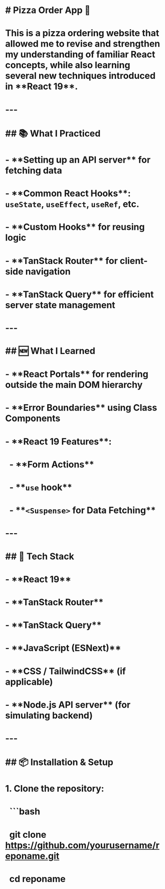 # \# Pizza Order App 🍕

# 

# This is a pizza ordering website that allowed me to revise and strengthen my understanding of familiar React concepts, while also learning several new techniques introduced in \*\*React 19\*\*.

# 

# ---

# 

# \## 📚 What I Practiced

# \- \*\*Setting up an API server\*\* for fetching data

# \- \*\*Common React Hooks\*\*: `useState`, `useEffect`, `useRef`, etc.

# \- \*\*Custom Hooks\*\* for reusing logic

# \- \*\*TanStack Router\*\* for client-side navigation

# \- \*\*TanStack Query\*\* for efficient server state management

# 

# ---

# 

# \## 🆕 What I Learned

# \- \*\*React Portals\*\* for rendering outside the main DOM hierarchy

# \- \*\*Error Boundaries\*\* using Class Components

# \- \*\*React 19 Features\*\*:

# &nbsp; - \*\*Form Actions\*\*

# &nbsp; - \*\*`use` hook\*\*

# &nbsp; - \*\*`<Suspense>` for Data Fetching\*\*

# 

# ---

# 

# \## 🚀 Tech Stack

# \- \*\*React 19\*\*

# \- \*\*TanStack Router\*\*

# \- \*\*TanStack Query\*\*

# \- \*\*JavaScript (ESNext)\*\*

# \- \*\*CSS / TailwindCSS\*\* (if applicable)

# \- \*\*Node.js API server\*\* (for simulating backend)

# 

# ---

# 

# \## 📦 Installation \& Setup

# 1\. Clone the repository:

# &nbsp;  ```bash

# &nbsp;  git clone https://github.com/yourusername/reponame.git

# &nbsp;  cd reponame



